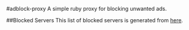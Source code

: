 #adblock-proxy
A simple ruby proxy for blocking unwanted ads.

##Blocked Servers
This list of blocked servers is generated from [here](http://pgl.yoyo.org/adservers/serverlist.php?hostformat=nohtml&showintro=1&startdate%5Bday%5D=&startdate%5Bmonth%5D=&startdate%5Byear%5D=&mimetype=plaintext).
